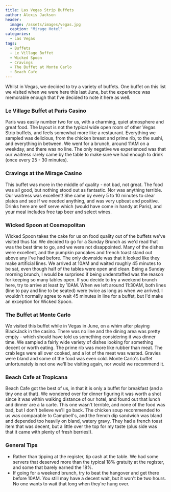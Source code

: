 ```yaml
---
title: Las Vegas Strip Buffets
author: Alexis Jackson
header:
  image: /assets/images/vegas.jpg
  caption: "Mirage Hotel"
categories:
  - Las Vegas
tags:
  - Buffets
  - Le Village Buffet
  - Wicked Spoon
  - Cravings
  - The Buffet at Monte Carlo
  - Beach Cafe
---
```



Whilst in Vegas, we decided to try a variety of buffets. One buffet on this list we visited when we were here this last June, but the experience was memorable enough that I've decided to note it here as well.

### Le Village Buffet at Paris Casino

Paris was easily number two for us, with a charming, quiet atmosphere and great food. The layout is not the typical wide open room of other Vegas Strip buffets, and feels somewhat more like a restaurant. Everything we sampled was delicious, from the chicken breast and prime rib, to the sushi, and everything in between. We went for a brunch, around 11AM on a weekday, and there was no line. The only negative we experienced was that our waitress rarely came by the table to make sure we had enough to drink (once every 25 - 30 minutes).


### Cravings at the Mirage Casino

This buffet was more in the middle of quality - not bad, not great. The food was all good, but nothing stood out as fantastic. Nor was anything terrible. Our waitress was excellent! She came by every 5 to 10 minutes to clear plates and see if we needed anything, and was very upbeat and positive. Drinks here are self serve which (would have come in handy at Paris), and your meal includes free tap beer and select wines.


### Wicked Spoon at Cosmopolitan

Wicked Spoon takes the cake for us on food quality out of the buffets we've visited thus far. We decided to go for a Sunday Brunch as we'd read that was the best time to go, and we were not disappointed. Many of the dishes were excellent, and the pumpkin pancakes and french toast stand out above any I've had before. The only downside was that it looked like they make artificial lines. We arrived at 10AM and waited roughly 45 minutes to be sat, even though half of the tables were open and clean. Being a Sunday morning brunch, I would be surprised if being understaffed was the reason for keeping so many tables open. If you decide to try a weekend brunch here, try to arrive at least by 10AM. When we left around 11:30AM, both lines (line to pay and line to be seated) were twice as long as when we arrived. I wouldn't normally agree to wait 45 minutes in line for a buffet, but I'd make an exception for Wicked Spoon.


### The Buffet at Monte Carlo

We visited this buffet while in Vegas in June, on a whim after playing BlackJack in the casino. There was no line and the dining area was pretty empty - which should have told us something considering it was dinner time. We sampled a fairly wide variety of dishes looking for something decent or worth eating. The prime rib was more like rubber than meat. The crab legs were all over cooked, and a lot of the meat was wasted. Gravies were bland and some of the food was even cold. Monte Carlo's buffet unfortunately is not one we'll be visiting again, nor would we recommend it.

### Beach Cafe at Tropicana

Beach Cafe got the best of us, in that it is only a buffet for breakfast (and a tiny one at that). We wondered over for dinner figuring it was worth a shot since it was within walking distance of our hotel, and found out that lunch and dinner are a la carte. This one wasn't terrible, and none of the food was bad, but I don't believe we'll go back. The chicken soup recommended to us was comparable to Campbell's, and the french dip sandwich was bland and depended too heavily on bland, watery gravy. They had a french toast item that was decent, but a little over the top for my taste (plus side was that it came with plenty of fresh berries!).


### General Tips

- Rather than tipping at the register, tip cash at the table. We had some servers that deserved more than the typical 18% gratuity at the register, and some that barely earned the 18%.
- If going for a weekend brunch, try to beat the hangover and get there before 10AM. You still may have a decent wait, but it won't be two hours. No one wants to wait that long when they're hung over.
